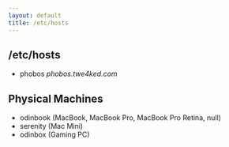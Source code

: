 ```yaml
---
layout: default
title: /etc/hosts
---
```


## /etc/hosts

- phobos _phobos.twe4ked.com_

## Physical Machines

- odinbook (MacBook, MacBook Pro, MacBook Pro Retina, null)
- serenity (Mac Mini)
- odinbox (Gaming PC)
